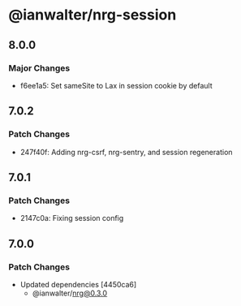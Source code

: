 # @ianwalter/nrg-session

## 8.0.0

### Major Changes

- f6ee1a5: Set sameSite to Lax in session cookie by default

## 7.0.2

### Patch Changes

- 247f40f: Adding nrg-csrf, nrg-sentry, and session regeneration

## 7.0.1

### Patch Changes

- 2147c0a: Fixing session config

## 7.0.0

### Patch Changes

- Updated dependencies [4450ca6]
  - @ianwalter/nrg@0.3.0

